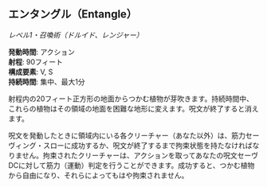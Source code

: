 ## エンタングル（Entangle）
*レベル1・召喚術（ドルイド、レンジャー）*

**発動時間**: アクション  
**射程**: 90フィート  
**構成要素**: V, S  
**持続時間**: 集中、最大1分

射程内の20フィート正方形の地面からつかむ植物が芽吹きます。持続時間中、これらの植物はその領域の地面を困難な地形に変えます。呪文が終了すると消えます。

呪文を発動したときに領域内にいる各クリーチャー（あなた以外）は、筋力セーヴィング・スローに成功するか、呪文が終了するまで拘束状態を持たなければなりません。拘束されたクリーチャーは、アクションを取ってあなたの呪文セーヴDCに対して筋力（運動）判定を行うことができます。成功すると、つかむ植物から自由になり、それらによってもはや拘束されません。